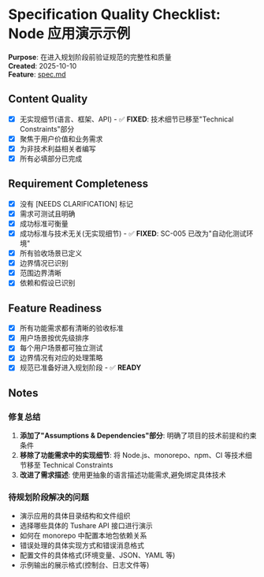 # Specification Quality Checklist: Node 应用演示示例

**Purpose**: 在进入规划阶段前验证规范的完整性和质量  
**Created**: 2025-10-10  
**Feature**: [spec.md](../spec.md)

## Content Quality

- [x] 无实现细节(语言、框架、API) - ✅ **FIXED**: 技术细节已移至"Technical Constraints"部分
- [x] 聚焦于用户价值和业务需求
- [x] 为非技术利益相关者编写
- [x] 所有必填部分已完成

## Requirement Completeness

- [x] 没有 [NEEDS CLARIFICATION] 标记
- [x] 需求可测试且明确
- [x] 成功标准可衡量
- [x] 成功标准与技术无关(无实现细节) - ✅ **FIXED**: SC-005 已改为"自动化测试环境"
- [x] 所有验收场景已定义
- [x] 边界情况已识别
- [x] 范围边界清晰
- [x] 依赖和假设已识别

## Feature Readiness

- [x] 所有功能需求都有清晰的验收标准
- [x] 用户场景按优先级排序
- [x] 每个用户场景都可独立测试
- [x] 边界情况有对应的处理策略
- [x] 规范已准备好进入规划阶段 - ✅ **READY**

## Notes

### 修复总结

1. **添加了"Assumptions & Dependencies"部分**: 明确了项目的技术前提和约束条件
2. **移除了功能需求中的实现细节**: 将 Node.js、monorepo、npm、CI 等技术细节移至 Technical Constraints
3. **改进了需求描述**: 使用更抽象的语言描述功能需求,避免绑定具体技术

### 待规划阶段解决的问题

- 演示应用的具体目录结构和文件组织
- 选择哪些具体的 Tushare API 接口进行演示
- 如何在 monorepo 中配置本地包依赖关系
- 错误处理的具体实现方式和错误消息格式
- 配置文件的具体格式(环境变量、JSON、YAML 等)
- 示例输出的展示格式(控制台、日志文件等)
